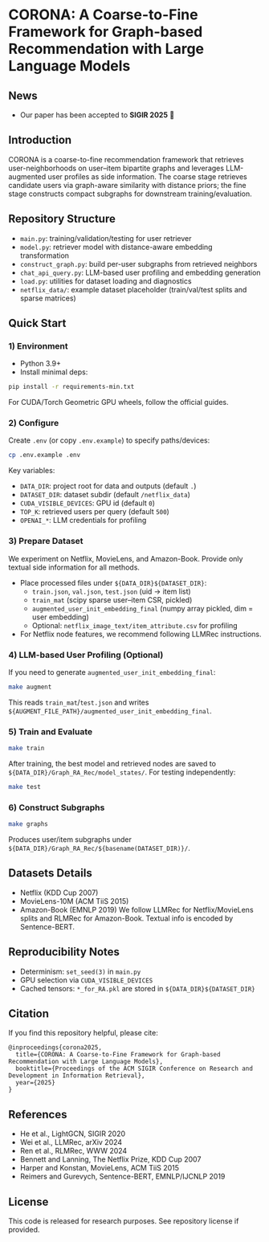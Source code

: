 # CORONA: A Coarse-to-Fine Framework for Graph-based Recommendation with Large Language Models

## News
- Our paper has been accepted to **SIGIR 2025** 🎉

## Introduction
CORONA is a coarse-to-fine recommendation framework that retrieves user-neighborhoods on user–item bipartite graphs and leverages LLM-augmented user profiles as side information. The coarse stage retrieves candidate users via graph-aware similarity with distance priors; the fine stage constructs compact subgraphs for downstream training/evaluation.

## Repository Structure
- `main.py`: training/validation/testing for user retriever
- `model.py`: retriever model with distance-aware embedding transformation
- `construct_graph.py`: build per-user subgraphs from retrieved neighbors
- `chat_api_query.py`: LLM-based user profiling and embedding generation
- `load.py`: utilities for dataset loading and diagnostics
- `netflix_data/`: example dataset placeholder (train/val/test splits and sparse matrices)

## Quick Start
### 1) Environment
- Python 3.9+
- Install minimal deps:
```bash
pip install -r requirements-min.txt
```
For CUDA/Torch Geometric GPU wheels, follow the official guides.

### 2) Configure
Create `.env` (or copy `.env.example`) to specify paths/devices:
```bash
cp .env.example .env
```
Key variables:
- `DATA_DIR`: project root for data and outputs (default `.`)
- `DATASET_DIR`: dataset subdir (default `/netflix_data`)
- `CUDA_VISIBLE_DEVICES`: GPU id (default `0`)
- `TOP_K`: retrieved users per query (default `500`)
- `OPENAI_*`: LLM credentials for profiling

### 3) Prepare Dataset
We experiment on Netflix, MovieLens, and Amazon-Book. Provide only textual side information for all methods.
- Place processed files under `${DATA_DIR}${DATASET_DIR}`:
  - `train.json`, `val.json`, `test.json` (uid -> item list)
  - `train_mat` (scipy sparse user–item CSR, pickled)
  - `augmented_user_init_embedding_final` (numpy array pickled, dim = user embedding)
  - Optional: `netflix_image_text/item_attribute.csv` for profiling
- For Netflix node features, we recommend following LLMRec instructions.

### 4) LLM-based User Profiling (Optional)
If you need to generate `augmented_user_init_embedding_final`:
```bash
make augment
```
This reads `train_mat`/`test.json` and writes `${AUGMENT_FILE_PATH}/augmented_user_init_embedding_final`.

### 5) Train and Evaluate
```bash
make train
```
After training, the best model and retrieved nodes are saved to `${DATA_DIR}/Graph_RA_Rec/model_states/`.
For testing independently:
```bash
make test
```

### 6) Construct Subgraphs
```bash
make graphs
```
Produces user/item subgraphs under `${DATA_DIR}/Graph_RA_Rec/${basename(DATASET_DIR)}/`.

## Datasets Details
- Netflix (KDD Cup 2007)
- MovieLens-10M (ACM TiiS 2015)
- Amazon-Book (EMNLP 2019)
We follow LLMRec for Netflix/MovieLens splits and RLMRec for Amazon-Book. Textual info is encoded by Sentence-BERT.

## Reproducibility Notes
- Determinism: `set_seed(3)` in `main.py`
- GPU selection via `CUDA_VISIBLE_DEVICES`
- Cached tensors: `*_for_RA.pkl` are stored in `${DATA_DIR}${DATASET_DIR}`

## Citation
If you find this repository helpful, please cite:
```
@inproceedings{corona2025,
  title={CORONA: A Coarse-to-Fine Framework for Graph-based Recommendation with Large Language Models},
  booktitle={Proceedings of the ACM SIGIR Conference on Research and Development in Information Retrieval},
  year={2025}
}
```

## References
- He et al., LightGCN, SIGIR 2020
- Wei et al., LLMRec, arXiv 2024
- Ren et al., RLMRec, WWW 2024
- Bennett and Lanning, The Netflix Prize, KDD Cup 2007
- Harper and Konstan, MovieLens, ACM TiiS 2015
- Reimers and Gurevych, Sentence-BERT, EMNLP/IJCNLP 2019

## License
This code is released for research purposes. See repository license if provided.
